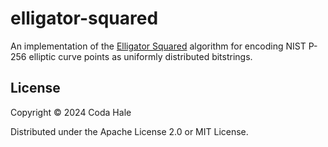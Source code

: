 # elligator-squared

An implementation of the [Elligator Squared](https://eprint.iacr.org/2014/043.pdf) algorithm for
encoding NIST P-256 elliptic curve points as uniformly distributed bitstrings.

## License

Copyright © 2024 Coda Hale

Distributed under the Apache License 2.0 or MIT License.
